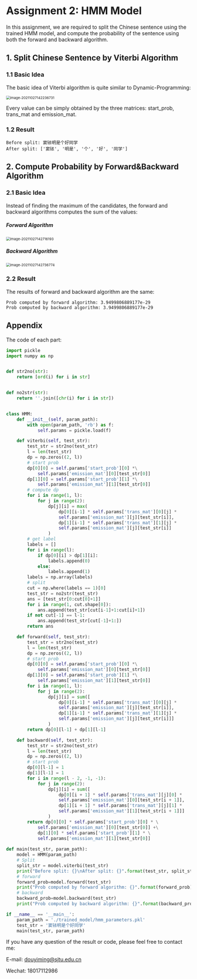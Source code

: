 # Assignment 2: HMM Model

In this assignment, we are required to split the Chinese sentence using the trained HMM model, and compute the probability of the sentence using both the forward and backward algorithm.

## 1. Split Chinese Sentence by Viterbi Algorithm

### 1.1 Basic Idea

The basic idea of Viterbi algorithm is quite similar to Dynamic-Programming:

<img src="D:\OneDrive - sjtu.edu.cn\大三上\自然语言处理\Projects&Assignments\Assignment2\README.assets\image-20211027142236731.png" alt="image-20211027142236731" style="zoom:67%;" />

Every value can be simply obtained by the three matrices: start_prob, trans_mat and emission_mat.

### 1.2 Result

```
Before split: 窦铱明是个好同学
After split: ['窦铱', '明是', '个', '好', '同学']
```

## 2. Compute Probability by Forward&Backward Algorithm

### 2.1 Basic Idea

Instead of finding the maximum of the candidates, the forward and backward algorithms computes the sum of the values:

##### Forward Algorithm

<img src="D:\OneDrive - sjtu.edu.cn\大三上\自然语言处理\Projects&Assignments\Assignment2\README.assets\image-20211027142716193.png" alt="image-20211027142716193" style="zoom:67%;" />

##### Backward Algorithm

<img src="D:\OneDrive - sjtu.edu.cn\大三上\自然语言处理\Projects&Assignments\Assignment2\README.assets\image-20211027142736774.png" alt="image-20211027142736774" style="zoom:67%;" />

### 2.2 Result

The results of forward and backward algorithm are the same:

```
Prob computed by forward algorithm: 3.9499806889177e-29
Prob computed by backward algorithm: 3.9499806889177e-29
```

## Appendix

The code of each part:

```python
import pickle
import numpy as np


def str2no(str):
    return [ord(i) for i in str]


def no2str(str):
    return ''.join([chr(i) for i in str])


class HMM:
    def __init__(self, param_path):
        with open(param_path, 'rb') as f:
            self.params = pickle.load(f)

    def viterbi(self, test_str):
        test_str = str2no(test_str)
        l = len(test_str)
        dp = np.zeros((2, l))
        # start prob
        dp[0][0] = self.params['start_prob'][0] *\
            self.params['emission_mat'][0][test_str[0]]
        dp[1][0] = self.params['start_prob'][1] *\
            self.params['emission_mat'][1][test_str[0]]
        # compute dp
        for i in range(1, l):
            for j in range(2):
                dp[j][i] = max(
                    dp[0][i-1] * self.params['trans_mat'][0][j] *
                    self.params['emission_mat'][j][test_str[i]],
                    dp[1][i-1] * self.params['trans_mat'][1][j] *
                    self.params['emission_mat'][j][test_str[i]]
                )
        # get label
        labels = []
        for i in range(l):
            if dp[0][i] > dp[1][i]:
                labels.append(0)
            else:
                labels.append(1)
        labels = np.array(labels)
        # split
        cut = np.where(labels == 1)[0]
        test_str = no2str(test_str)
        ans = [test_str[0:cut[0]+1]]
        for i in range(1, cut.shape[0]):
            ans.append(test_str[cut[i-1]+1:cut[i]+1])
        if not cut[-1] == l-1:
            ans.append(test_str[cut[-1]+1:])
        return ans

    def forward(self, test_str):
        test_str = str2no(test_str)
        l = len(test_str)
        dp = np.zeros((2, l))
        # start prob
        dp[0][0] = self.params['start_prob'][0] *\
            self.params['emission_mat'][0][test_str[0]]
        dp[1][0] = self.params['start_prob'][1] *\
            self.params['emission_mat'][1][test_str[0]]
        for i in range(1, l):
            for j in range(2):
                dp[j][i] = sum([
                    dp[0][i-1] * self.params['trans_mat'][0][j] *
                    self.params['emission_mat'][j][test_str[i]],
                    dp[1][i-1] * self.params['trans_mat'][1][j] *
                    self.params['emission_mat'][j][test_str[i]]]
                )
        return dp[0][l-1] + dp[1][l-1]

    def backward(self, test_str):
        test_str = str2no(test_str)
        l = len(test_str)
        dp = np.zeros((2, l))
        # start prob
        dp[0][l-1] = 1
        dp[1][l-1] = 1
        for i in range(l - 2, -1, -1):
            for j in range(2):
                dp[j][i] = sum([
                    dp[0][i + 1] * self.params['trans_mat'][j][0] *
                    self.params['emission_mat'][0][test_str[i + 1]],
                    dp[1][i + 1] * self.params['trans_mat'][j][1] *
                    self.params['emission_mat'][1][test_str[i + 1]]]
                )
        return dp[0][0] * self.params['start_prob'][0] * \
            self.params['emission_mat'][0][test_str[0]] +\
            dp[1][0] * self.params['start_prob'][1] * \
            self.params['emission_mat'][1][test_str[0]]
            
def main(test_str, param_path):
    model = HMM(param_path)
    # Split
    split_str = model.viterbi(test_str)
    print("Before split: {}\nAfter split: {}".format(test_str, split_str))
    # forward
    forward_prob=model.forward(test_str)
    print("Prob computed by forward algorithm: {}".format(forward_prob))
    # backward
    backward_prob=model.backward(test_str)
    print("Prob computed by backward algorithm: {}".format(backward_prob))

if __name__ == '__main__':
    param_path = './trained_model/hmm_parameters.pkl'
    test_str = '窦铱明是个好同学'
    main(test_str, param_path)
```

If you have any question of the result or code, please feel free to contact me:

E-mail: douyiming@sjtu.edu.cn

Wechat: 18017112986